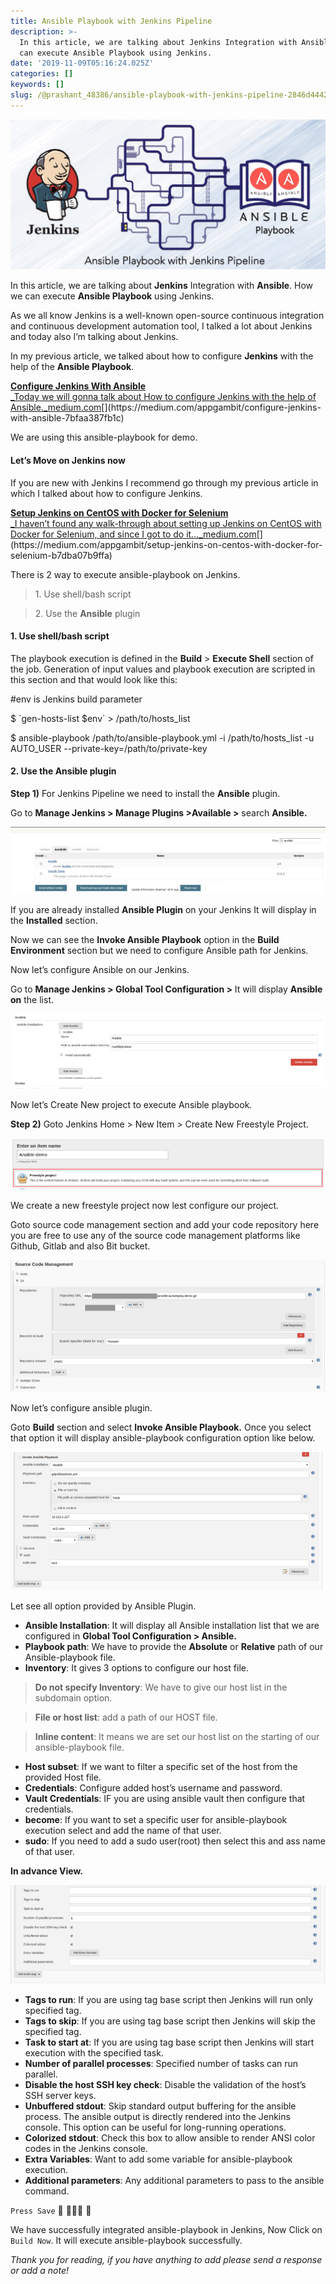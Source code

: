 ```yaml
---
title: Ansible Playbook with Jenkins Pipeline
description: >-
  In this article, we are talking about Jenkins Integration with Ansible. How we
  can execute Ansible Playbook using Jenkins.
date: '2019-11-09T05:16:24.025Z'
categories: []
keywords: []
slug: /@prashant_48386/ansible-playbook-with-jenkins-pipeline-2846d4442a31
---
```


![](../img/1__sH91Y1CUDF4tKkyIxge7fg.jpeg)

In this article, we are talking about **Jenkins** Integration with **Ansible**. How we can execute **Ansible Playbook** using Jenkins.

As we all know Jenkins is a well-known open-source continuous integration and continuous development automation tool, I talked a lot about Jenkins and today also I’m talking about Jenkins.

In my previous article, we talked about how to configure **Jenkins** with the help of the **Ansible Playbook**.

[**Configure Jenkins With Ansible**  
_Today we will gonna talk about How to configure Jenkins with the help of Ansible._medium.com](https://medium.com/appgambit/configure-jenkins-with-ansible-7bfaa387fb1c "https://medium.com/appgambit/configure-jenkins-with-ansible-7bfaa387fb1c")[](https://medium.com/appgambit/configure-jenkins-with-ansible-7bfaa387fb1c)

We are using this ansible-playbook for demo.

#### Let’s Move on Jenkins now

If you are new with Jenkins I recommend go through my previous article in which I talked about how to configure Jenkins.

[**Setup Jenkins on CentOS with Docker for Selenium**  
_I haven’t found any walk-through about setting up Jenkins on CentOS with Docker for Selenium, and since I got to do it…_medium.com](https://medium.com/appgambit/setup-jenkins-on-centos-with-docker-for-selenium-b7dba07b9ffa "https://medium.com/appgambit/setup-jenkins-on-centos-with-docker-for-selenium-b7dba07b9ffa")[](https://medium.com/appgambit/setup-jenkins-on-centos-with-docker-for-selenium-b7dba07b9ffa)

There is 2 way to execute ansible-playbook on Jenkins.

> 1\. Use shell/bash script

> 2\. Use the **Ansible** plugin

#### 1\. Use shell/bash script

The playbook execution is defined in the **Build** > **Execute Shell** section of the job. Generation of input values and playbook execution are scripted in this section and that would look like this:

#env is Jenkins build parameter

$ \`gen-hosts-list $env\` > /path/to/hosts\_list

$ ansible-playbook /path/to/ansible-playbook.yml -i /path/to/hosts\_list -u AUTO\_USER --private-key=/path/to/private-key

#### 2\. Use the Ansible plugin

**Step 1)** For Jenkins Pipeline we need to install the **Ansible** plugin.

Go to **Manage Jenkins > Manage Plugins >Available >** search **Ansible.**

![](../img/1__t9OFNvv__s4bPyeOLTrHuMg.png)

If you are already installed **Ansible Plugin** on your Jenkins  It will display in the **Installed** section.

Now we can see the **Invoke Ansible Playbook** option in the **Build Environment** section but we need to configure Ansible path for Jenkins.

Now let’s configure Ansible on our Jenkins.

Go to **Manage Jenkins > Global Tool Configuration >** It will display **Ansible on** the list.

![](../img/1__DvoSR7LRj0zsLT2ObEo4zA.png)

Now let’s Create New project to execute Ansible playbook.

**Step 2)** Goto Jenkins Home > New Item > Create New Freestyle Project.

![](../img/1__ygx0QrMVp9Ts1usueeRqBw.png)

We create a new freestyle project now lest configure our project.

Goto source code management section and add your code repository here you are free to use any of the source code management platforms like Github, Gitlab and also Bit bucket.

![](../img/1__6dKabzvywpVRwR7mNEqVDA.png)

Now let’s configure ansible plugin.

Goto **Build** section and select **Invoke Ansible Playbook.** Once you select that option it will display ansible-playbook configuration option like below.

![](../img/1__eAPTDh0plTQhx5MBkn6UsA.png)

Let see all option provided by Ansible Plugin.

*   **Ansible Installation**: It will display all Ansible installation list that we are configured in **Global Tool Configuration > Ansible.**
*   **Playbook path**: We have to provide the **Absolute** or **Relative** path of our Ansible-playbook file.
*   **Inventory**: It gives 3 options to configure our host file.

> **Do not specify Inventory**: We have to give our host list in the subdomain option.

> **File or host list**: add a path of our HOST file.

> **Inline content**: It means we are set our host list on the starting of our ansible-playbook file.

*   **Host subset**: If we want to filter a specific set of the host from the provided Host file.
*   **Credentials**: Configure added host’s username and password.
*   **Vault Credentials**: IF you are using ansible vault then configure that credentials.
*   **become**: If you want to set a specific user for ansible-playbook execution select and add the name of that user.
*   **sudo**: If you need to add a sudo user(root) then select this and ass name of that user.

**In advance View.**

![](../img/1__cqdxs__WwIhFcf4JwcMEcdg.png)

*   **Tags to run**: If you are using tag base script then Jenkins will run only specified tag.
*   **Tags to skip**: If you are using tag base script then Jenkins will skip the specified tag.
*   **Task to start at**: If you are using tag base script then Jenkins will start execution with the specified task.
*   **Number of parallel processes**: Specified number of tasks can run parallel.
*   **Disable the host SSH key check**: Disable the validation of the host’s SSH server keys.
*   **Unbuffered stdout**: Skip standard output buffering for the ansible process. The ansible output is directly rendered into the Jenkins console. This option can be useful for long-running operations.
*   **Colorized stdout**: Check this box to allow ansible to render ANSI color codes in the Jenkins console.
*   **Extra Variables**: Want to add some variable for ansible-playbook execution.
*   **Additional parameters**: Any additional parameters to pass to the ansible command.

`Press Save` 🎊 🎉🤖🎊 🎉

We have successfully integrated ansible-playbook in Jenkins, Now Click on `Build Now`. It will execute ansible-playbook successfully.

_Thank you for reading, if you have anything to add please send a response or add a note!_